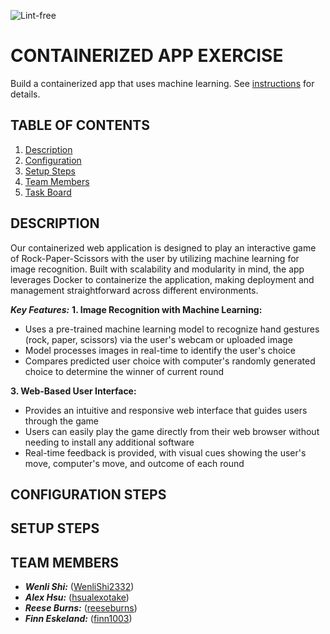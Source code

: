 ![Lint-free](https://github.com/nyu-software-engineering/containerized-app-exercise/actions/workflows/lint.yml/badge.svg)

# CONTAINERIZED APP EXERCISE

Build a containerized app that uses machine learning. See [instructions](./instructions.md) for details.

## TABLE OF CONTENTS
1. [Description](#description)
2. [Configuration](#configuration-steps)
3. [Setup Steps](#setup-steps)
4. [Team Members](#team-members)
5. [Task Board](https://github.com/orgs/software-students-fall2024/projects/120)

## DESCRIPTION

Our containerized web application is designed to play an interactive game of Rock-Paper-Scissors with the user by utilizing machine learning for image recognition. Built with scalability and modularity in mind, the app leverages Docker to containerize the application, making deployment and management straightforward across different environments.

***Key Features:***
**1. Image Recognition with Machine Learning:**

- Uses a pre-trained machine learning model to recognize hand gestures (rock, paper, scissors) via the user's webcam or uploaded image
- Model processes images in real-time to identify the user's choice 
- Compares predicted user choice with computer's randomly generated choice to determine the winner of current round
 
**3. Web-Based User Interface:**

- Provides an intuitive and responsive web interface that guides users through the game
- Users can easily play the game directly from their web browser without needing to install any additional software
- Real-time feedback is provided, with visual cues showing the user's move, computer's move, and outcome of each round

## CONFIGURATION STEPS


## SETUP STEPS


## TEAM MEMBERS

- ***Wenli Shi:*** ([WenliShi2332](https://github.com/WenliShi2332))
- ***Alex Hsu:*** ([hsualexotake](https://github.com/hsualexotake))
- ***Reese Burns:*** ([reeseburns](https://github.com/reeseburns))
- ***Finn Eskeland:*** ([finn1003](https://github.com/finn1003))
